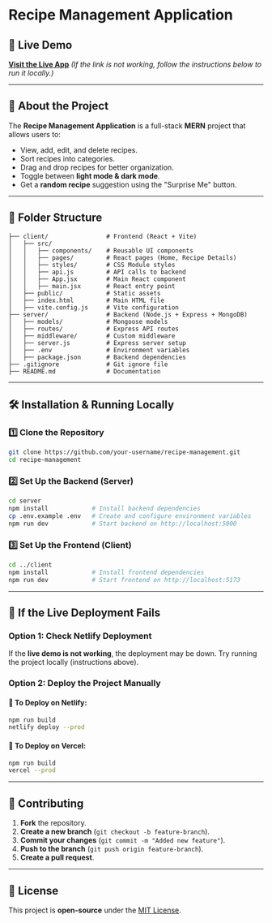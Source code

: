# Recipe Management Application

## 🚀 Live Demo
[**Visit the Live App**](https://recs-sooty.vercel.app/) *(If the link is not working, follow the instructions below to run it locally.)*

---

## 📌 About the Project
The **Recipe Management Application** is a full-stack **MERN** project that allows users to:
- View, add, edit, and delete recipes.
- Sort recipes into categories.
- Drag and drop recipes for better organization.
- Toggle between **light mode & dark mode**.
- Get a **random recipe** suggestion using the "Surprise Me" button.

---

## 📂 Folder Structure
```
├── client/                # Frontend (React + Vite)
│   ├── src/
│   │   ├── components/    # Reusable UI components
│   │   ├── pages/         # React pages (Home, Recipe Details)
│   │   ├── styles/        # CSS Module styles
│   │   ├── api.js         # API calls to backend
│   │   ├── App.jsx        # Main React component
│   │   ├── main.jsx       # React entry point
│   ├── public/            # Static assets
│   ├── index.html         # Main HTML file
│   ├── vite.config.js     # Vite configuration
├── server/                # Backend (Node.js + Express + MongoDB)
│   ├── models/            # Mongoose models
│   ├── routes/            # Express API routes
│   ├── middleware/        # Custom middleware
│   ├── server.js          # Express server setup
│   ├── .env               # Environment variables
│   ├── package.json       # Backend dependencies
├── .gitignore             # Git ignore file
├── README.md              # Documentation
```

---

## 🛠️ Installation & Running Locally

### **1️⃣ Clone the Repository**
```sh
git clone https://github.com/your-username/recipe-management.git
cd recipe-management
```

### **2️⃣ Set Up the Backend (Server)**
```sh
cd server
npm install            # Install backend dependencies
cp .env.example .env   # Create and configure environment variables
npm run dev            # Start backend on http://localhost:5000
```

### **3️⃣ Set Up the Frontend (Client)**
```sh
cd ../client
npm install            # Install frontend dependencies
npm run dev            # Start frontend on http://localhost:5173
```

---

## 🔄 If the Live Deployment Fails
### **Option 1: Check Netlify Deployment**
If the **live demo is not working**, the deployment may be down. Try running the project locally (instructions above).

### **Option 2: Deploy the Project Manually**
#### 🚀 **To Deploy on Netlify**:
```sh
npm run build
netlify deploy --prod
```

#### 🚀 **To Deploy on Vercel**:
```sh
npm run build
vercel --prod
```

---

## 🤝 Contributing
1. **Fork** the repository.
2. **Create a new branch** (`git checkout -b feature-branch`).
3. **Commit your changes** (`git commit -m "Added new feature"`).
4. **Push to the branch** (`git push origin feature-branch`).
5. **Create a pull request**.

---

## 📜 License
This project is **open-source** under the [MIT License](LICENSE).

